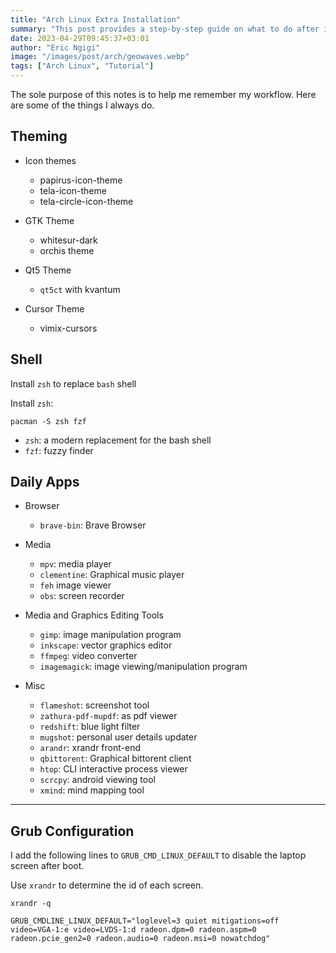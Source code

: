```yaml
---
title: "Arch Linux Extra Installation"
summary: "This post provides a step-by-step guide on what to do after installing the base installation of Archlinux, including configuring the system and installing additional packages."
date: 2023-04-29T09:45:37+03:01
author: "Eric Ngigi"
image: "/images/post/arch/geowaves.webp"
tags: ["Arch Linux", "Tutorial"]
---
```


The sole purpose of this notes is to help me remember my workflow. Here are some of the things I always do.

## Theming

- Icon themes
	+ papirus-icon-theme
	+ tela-icon-theme
	+ tela-circle-icon-theme

- GTK Theme
	+ whitesur-dark
	+ orchis theme

- Qt5 Theme
	+ `qt5ct` with kvantum

- Cursor Theme
	- vimix-cursors

## Shell

Install `zsh` to replace `bash` shell

Install `zsh`:

``````
pacman -S zsh fzf
``````

- `zsh`: a modern replacement for the bash shell
- `fzf`: fuzzy finder

## Daily Apps
- Browser
  + `brave-bin`: Brave Browser

- Media
	+ `mpv`: media player
	+ `clementine`: Graphical music player
	+ `feh` image viewer
	+ `obs`: screen recorder

- Media and Graphics Editing Tools
	+ `gimp`: image manipulation program
	+ `inkscape`: vector graphics editor
	+ `ffmpeg`: video converter
	+ `imagemagick`: image viewing/manipulation program

- Misc
	+ `flameshot`: screenshot tool
	+ `zathura-pdf-mupdf`: as pdf viewer
	+ `redshift`: blue light filter
	+ `mugshot`: personal user details updater
	+ `arandr`: xrandr front-end
	+ `qbittorent`: Graphical bittorent client
	+ `htop`: CLI interactive process viewer
	+ `scrcpy`: android viewing tool
  + `xmind`: mind mapping tool

---

## Grub Configuration

I add the following lines to `GRUB_CMD_LINUX_DEFAULT` to disable the laptop screen after boot. 

Use `xrandr` to determine the id of each screen. 

``````
xrandr -q
``````

``````
GRUB_CMDLINE_LINUX_DEFAULT="loglevel=3 quiet mitigations=off video=VGA-1:e video=LVDS-1:d radeon.dpm=0 radeon.aspm=0 radeon.pcie_gen2=0 radeon.audio=0 radeon.msi=0 nowatchdog"
``````
